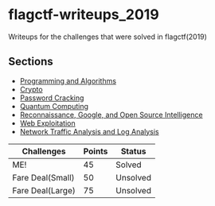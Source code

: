 # flagctf-writeups_2019

Writeups for the challenges that were solved in flagctf(2019)

## Sections 
- [Programming and Algorithms](#programming)
- [Crypto](#crypto)
- [Password Cracking](#cracking)
- [Quantum Computing](#quantum)
- [Reconnaissance, Google, and Open Source Intelligence](#misc)
- [Web Exploitation](#web)
- [Network Traffic Analysis and Log Analysis](#forensics)

| Challenges  |Points   |Status   |
| ------------ | ------------ | ------------ |
| ME!  | 45  | Solved  |
|  Fare Deal(Small) |50   | Unsolved  |
| Fare Deal(Large)  | 75  |  Unsolved |
